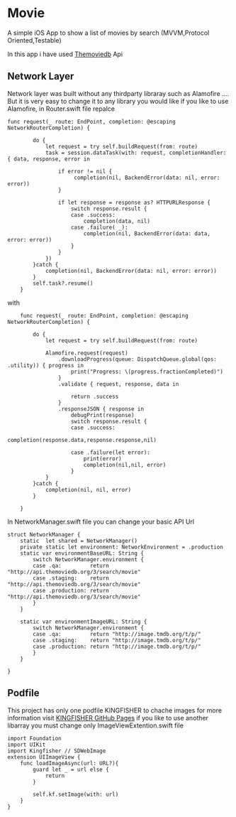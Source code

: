 # Movie
A simple iOS App to show a list of movies by search (MVVM,Protocol Oriented,Testable)

In this app i have used [Themoviedb](https://www.themoviedb.org) Api

## Network Layer
Network layer was built without any thirdparty libraray such as Alamofire ....
But it is very easy to change it to any library you would like
if you like to use Alamofire, in Router.swift file repalce
```
func request(_ route: EndPoint, completion: @escaping NetworkRouterCompletion) {
        
        do {
            let request = try self.buildRequest(from: route)
            task = session.dataTask(with: request, completionHandler: { data, response, error in
                
                if error != nil {
                     completion(nil, BackendError(data: nil, error: error))
                }
                
                if let response = response as? HTTPURLResponse {
                    switch response.result {
                    case .success:
                        completion(data, nil)
                    case .failure( _):
                        completion(nil, BackendError(data: data, error: error))
                    }
                }
            })
        }catch {
            completion(nil, BackendError(data: nil, error: error))
        }
        self.task?.resume()
    }
```
with
```
    func request(_ route: EndPoint, completion: @escaping NetworkRouterCompletion) {
        
        do {
            let request = try self.buildRequest(from: route)
           
            Alamofire.request(request)
                .downloadProgress(queue: DispatchQueue.global(qos: .utility)) { progress in
                    print("Progress: \(progress.fractionCompleted)")
                }
                .validate { request, response, data in
                    
                    return .success
                }
                .responseJSON { response in
                    debugPrint(response)
                    switch response.result {
                    case .success:
                        completion(response.data,response.response,nil)
                        
                    case .failure(let error):
                        print(error)
                        completion(nil,nil, error)
                    }
            }
        }catch {
            completion(nil, nil, error)
        }
       
    }
```
In NetworkManager.swift file you can change your basic API Url
```
struct NetworkManager {
    static  let shared = NetworkManager()
    private static let environment: NetworkEnvironment = .production
    static var environmentBaseURL: String {
        switch NetworkManager.environment {
        case .qa:         return "http://api.themoviedb.org/3/search/movie"
        case .staging:    return "http://api.themoviedb.org/3/search/movie"
        case .production: return "http://api.themoviedb.org/3/search/movie"
        }
    }
    
    static var environmentImageURL: String {
        switch NetworkManager.environment {
        case .qa:         return "http://image.tmdb.org/t/p/"
        case .staging:    return "http://image.tmdb.org/t/p/"
        case .production: return "http://image.tmdb.org/t/p/"
        }
    }
    
}
```

## Podfile
This project has only one podfile KINGFISHER to chache images for more information visit [KINGFISHER GitHub Pages](https://github.com/onevcat/Kingfisher)
if you like to use another libarray you must change only ImageViewExtention.swift file
```
import Foundation
import UIKit
import Kingfisher // SDWebImage
extension UIImageView {
    func loadImageAsync(url: URL?){
        guard let _ = url else {
            return
        }
        
        self.kf.setImage(with: url)
    }
}

```
